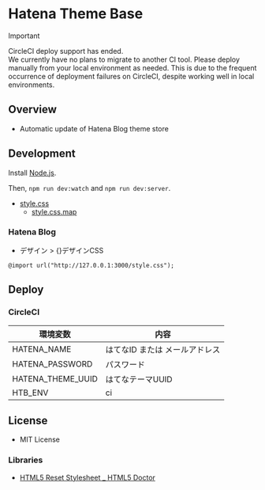 # Hatena Theme Base

> [!IMPORTANT]
> CircleCI deploy support has ended.  
> We currently have no plans to migrate to another CI tool. Please deploy manually from your local environment as needed.
> This is due to the frequent occurrence of deployment failures on CircleCI, despite working well in local environments.


## Overview

- Automatic update of Hatena Blog theme store


## Development

Install [Node.js](https://nodejs.org/ja/).

Then, ```npm run dev:watch``` and ```npm run dev:server```.

- [style.css](http://127.0.0.1:3000/style.css)
  - [style.css.map](http://127.0.0.1:3000/style.css.map)

### Hatena Blog

- デザイン > {}デザインCSS

```
@import url("http://127.0.0.1:3000/style.css");
```


## Deploy

### CircleCI

| 環境変数 | 内容 |
| ----------------- | ------------------------------ |
| HATENA_NAME | はてなID または メールアドレス |
| HATENA_PASSWORD | パスワード |
| HATENA_THEME_UUID | はてなテーマUUID |
| HTB_ENV | ci |


## License

- MIT License


### Libraries

- [HTML5 Reset Stylesheet _ HTML5 Doctor](http://html5doctor.com/html-5-reset-stylesheet/)
